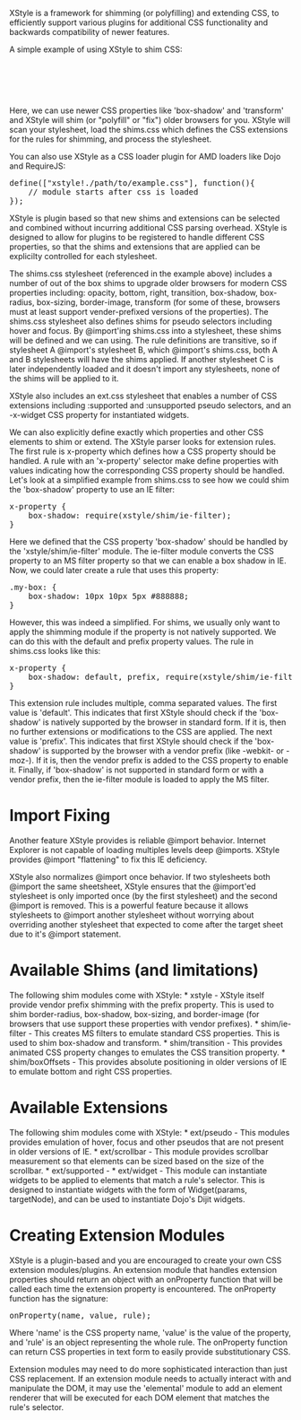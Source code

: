 XStyle is a framework for shimming (or polyfilling) and extending CSS, to efficiently support various 
plugins for additional CSS functionality and backwards compatibility of newer features.

A simple example of using XStyle to shim CSS:
<pre>
<style>
@import "/path/to/xstyle/shims.css";
.my-class {
	box-shadow: 10px 10px 5px #888888;
	transform: rotate(10deg);
}
</style>
<script src="xstyle/xstyle.js"></script>
</pre>
Here, we can use newer CSS properties like 'box-shadow' and 'transform' and XStyle
will shim (or "polyfill" or "fix") older browsers for you. XStyle will scan your stylesheet, load the shims.css which defines the CSS extensions
for the rules for shimming, and process the stylesheet. 

You can also use XStyle as a CSS loader plugin for AMD loaders like Dojo and RequireJS:
<pre>
define(["xstyle!./path/to/example.css"], function(){
	// module starts after css is loaded
});
</pre>

XStyle is plugin based so that new shims and extensions can be selected and combined
without incurring additional CSS parsing overhead. XStyle is designed to allow for plugins to be 
registered to handle different CSS properties, so that the shims and extensions that are
applied can be explicilty controlled for each stylesheet.

The shims.css stylesheet (referenced in the example above) includes a number of out
of the box shims to upgrade older browsers for modern CSS properties including: opacity, 
bottom, right, transition, box-shadow, box-radius, box-sizing, border-image, transform
(for some of these, browsers must at least support vender-prefixed versions of the properties).
The shims.css stylesheet also defines shims for pseudo selectors including hover and focus.
By @import'ing shims.css into a stylesheet, these shims will be defined and we can using.
The rule definitions are transitive, so if stylesheet A @import's stylesheet B, which @import's
shims.css, both A and B stylesheets will have the shims applied. If another stylesheet C is
later independently loaded and it doesn't import any stylesheets, none of the shims
will be applied to it.

XStyle also includes an ext.css stylesheet that enables a number of CSS extensions
including :supported and :unsupported pseudo selectors, and an -x-widget CSS property
for instantiated widgets. 

We can also explicitly define exactly which properties and other CSS elements to shim 
or extend. The XStyle parser looks for extension rules. The first rule is x-property
which defines how a CSS property should be handled. A rule with an 'x-property' selector
make define properties with values indicating how the corresponding CSS property 
should be handled. Let's look at a simplified example from shims.css to see how we 
could shim the 'box-shadow' property to use an IE filter:
<pre>
x-property {
	box-shadow: require(xstyle/shim/ie-filter);
}		
</pre>
Here we defined that the CSS property 'box-shadow' should be handled by the 'xstyle/shim/ie-filter' 
module. The ie-filter module converts the CSS property to an MS filter property so that
we can enable a box shadow in IE. Now, we could later create a rule that uses this property:
<pre>
.my-box: {
	box-shadow: 10px 10px 5px #888888;
}
</pre>
However, this was indeed a simplified. For shims, we usually only want to apply the 
shimming module if the property is not natively supported. We can do this with the
default and prefix property values. The rule in shims.css looks like this:
<pre>
x-property {
	box-shadow: default, prefix, require(xstyle/shim/ie-filter);
}		
</pre>
This extension rule includes multiple, comma separated values. The first value is 'default'.
This indicates that first XStyle should check if the 'box-shadow' is natively supported
by the browser in standard form. If it is, then no further extensions or modifications to the CSS are applied.
The next value is 'prefix'. This indicates that first XStyle should check if the 'box-shadow' 
is supported by the browser with a vendor prefix (like -webkit- or -moz-). If it is, then 
the vendor prefix is added to the CSS property to enable it. Finally, if 'box-shadow' is
not supported in standard form or with a vendor prefix, then the ie-filter module is
loaded to apply the MS filter.
 
<h1>Import Fixing</h1>
Another feature XStyle provides is reliable @import behavior. Internet Explorer is not
capable of loading multiples levels deep @imports. XStyle provides @import "flattening"
to fix this IE deficiency.

XStyle also normalizes @import once behavior. If two stylesheets both @import the
same sheetsheet, XStyle ensures that the @import'ed stylesheet is only imported once (by the first
stylesheet) and the second @import is removed. This is a powerful feature because
it allows stylesheets to @import another stylesheet without worrying about overriding
another stylesheet that expected to come after the target sheet due to it's @import statement.

<h1>Available Shims (and limitations)</h1>
The following shim modules come with XStyle:
* xstyle - XStyle itself provide vendor prefix shimming with the prefix property. This is
used to shim border-radius, box-shadow, box-sizing, and border-image (for browsers 
that use support these properties with vendor prefixes).
* shim/ie-filter - This creates MS filters to emulate standard CSS properties. This is used to shim
box-shadow and transform.
* shim/transition - This provides animated CSS property changes to emulates the CSS transition property.
* shim/boxOffsets - This provides absolute positioning in older versions of IE to emulate
bottom and right CSS properties.

<h1>Available Extensions</h1>
The following shim modules come with XStyle:
* ext/pseudo - This modules provides emulation of hover, focus and other pseudos that
are not present in older versions of IE.
* ext/scrollbar - This module provides scrollbar measurement so that elements can be sized
based on the size of the scrollbar.
* ext/supported - 
* ext/widget - This module can instantiate widgets to be applied to elements that match
a rule's selector. This is designed to instantiate widgets with the form of Widget(params, targetNode),
and can be used to instantiate Dojo's Dijit widgets.


<h1>Creating Extension Modules</h1>
XStyle is a plugin-based and you are encouraged to create your own CSS extension modules/plugins.
An extension module that handles extension properties should return an object with an 
onProperty function that will be called each time the extension property is encountered.
The onProperty function has the signature:
<pre>
onProperty(name, value, rule);
</pre>
Where 'name' is the CSS property name, 'value' is the value of the property, and 'rule'
is an object representing the whole rule. The onProperty function can return CSS properties
in text form to easily provide substitutionary CSS.

Extension modules may need to do more sophisticated interaction than just CSS replacement.
If an extension module needs to actually interact with and manipulate the DOM, it may
use the 'elemental' module to add an element renderer that will be executed for each
DOM element that matches the rule's selector.
